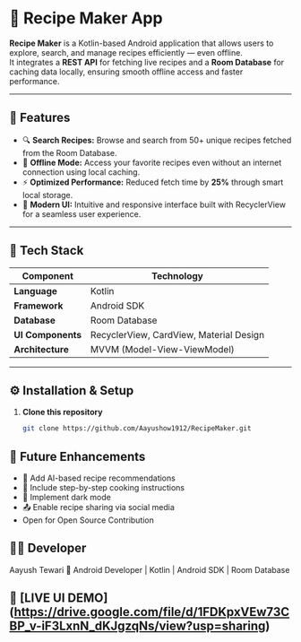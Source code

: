 # 🍳 Recipe Maker App

**Recipe Maker** is a Kotlin-based Android application that allows users to explore, search, and manage recipes efficiently — even offline.  
It integrates a **REST API** for fetching live recipes and a **Room Database** for caching data locally, ensuring smooth offline access and faster performance.

---

## 📱 Features

- 🔍 **Search Recipes:** Browse and search from 50+ unique recipes fetched from the Room Database.  
- 💾 **Offline Mode:** Access your favorite recipes even without an internet connection using local caching.  
- ⚡ **Optimized Performance:** Reduced fetch time by **25%** through smart local storage.  
- 🎨 **Modern UI:** Intuitive and responsive interface built with RecyclerView for a seamless user experience.

---

## 🧩 Tech Stack

| Component | Technology |
|------------|-------------|
| **Language** | Kotlin |
| **Framework** | Android SDK |
| **Database** | Room Database |
| **UI Components** | RecyclerView, CardView, Material Design |
| **Architecture** | MVVM (Model-View-ViewModel) |

---

## ⚙️ Installation & Setup

1. **Clone this repository**
   ```bash
   git clone https://github.com/Aayushow1912/RecipeMaker.git


 ## 🚀 Future Enhancements
- 🧠 Add AI-based recipe recommendations
- 📝 Include step-by-step cooking instructions
- 🌙 Implement dark mode
- 📤 Enable recipe sharing via social media
- Open for Open Source Contribution 

## 🧑‍💻 Developer
Aayush Tewari
📍 Android Developer | Kotlin | Android SDK | Room Database

## 🔗 [LIVE UI DEMO] (https://drive.google.com/file/d/1FDKpxVEw73CBP_v-iF3LxnN_dKJgzqNs/view?usp=sharing) 
